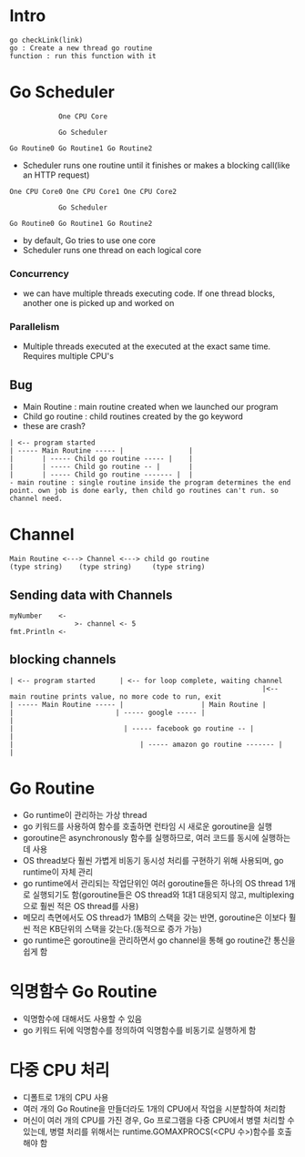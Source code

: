 # Intro
```
go checkLink(link)
go : Create a new thread go routine
function : run this function with it
```

# Go Scheduler
```
            One CPU Core

            Go Scheduler

Go Routine0 Go Routine1 Go Routine2
```
- Scheduler runs one routine until it finishes or makes a blocking call(like an HTTP request)

```
One CPU Core0 One CPU Core1 One CPU Core2 

            Go Scheduler

Go Routine0 Go Routine1 Go Routine2
```
- by default, Go tries to use one core
- Scheduler runs one thread on each logical core

### Concurrency
- we can have multiple threads executing code. If one thread blocks, another one is picked up and worked on

### Parallelism
- Multiple threads executed at the executed at the exact same time. Requires multiple CPU's

## Bug
- Main Routine : main routine created when we launched our program
- Child go routine : child routines created by the go keyword
- these are crash?
```
| <-- program started
| ----- Main Routine ----- |                |
|       | ----- Child go routine ----- |    |
|       | ----- Child go routine -- |       |
|       | ----- Child go routine ------- |  |
- main routine : single routine inside the program determines the end point. own job is done early, then child go routines can't run. so channel need.
```

# Channel
```
Main Routine <---> Channel <---> child go routine
(type string)    (type string)     (type string)
```
## Sending data with Channels
```
myNumber    <-
                >- channel <- 5
fmt.Println <-
```

## blocking channels
```
| <-- program started      | <-- for loop complete, waiting channel  
                                                              |<-- main routine prints value, no more code to run, exit
| ----- Main Routine ----- |                   | Main Routine |
|                         | ----- google ----- |                            |
|                           | ----- facebook go routine -- |                |
|                               | ----- amazon go routine ------- |         |
```
# Go Routine
- Go runtime이 관리하는 가상 thread
- go 키워드를 사용하여 함수를 호출하면 런타임 시 새로운 goroutine을 실행
- goroutine은 asynchronously 함수를 실행하므로, 여러 코드를 동시에 실행하는데 사용
- OS thread보다 훨씬 가볍게 비동기 동시성 처리를 구현하기 위해 사용되며, go runtime이 자체 관리
- go runtime에서 관리되는 작업단위인 여러 goroutine들은 하나의 OS thread 1개로 실행되기도 함(goroutine들은 OS thread와 1대1 대응되지 않고, multiplexing으로 훨씬 적은 OS thread를 사용)
- 메모리 측면에서도 OS thread가 1MB의 스택을 갖는 반면, goroutine은 이보다 훨씬 적은 KB단위의 스택을 갖는다.(동적으로 증가 가능)
- go runtime은 goroutine을 관리하면서 go channel을 통해 go routine간 통신을 쉽게 함

# 익명함수 Go Routine
- 익명함수에 대해서도 사용할 수 있음
- go 키워드 뒤에 익명함수를 정의하여 익명함수를 비동기로 실행하게 함

# 다중 CPU 처리
- 디폴트로 1개의 CPU 사용
- 여러 개의 Go Routine을 만들더라도 1개의 CPU에서 작업을 시분할하여 처리함
- 머신이 여러 개의 CPU를 가진 경우, Go 프로그램을 다중 CPU에서 병렬 처리할 수 있는데, 병렬 처리를 위해서는 runtime.GOMAXPROCS(<CPU 수>)함수를 호출해야 함